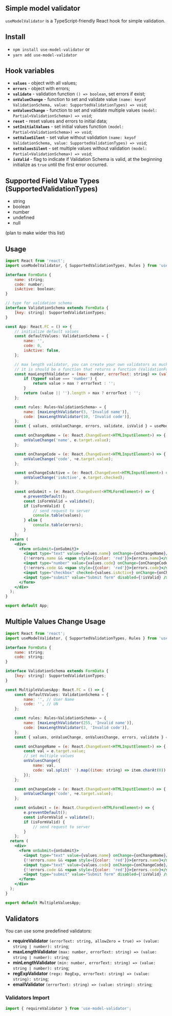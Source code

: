 ## Simple model validator
`useModelValidator` is a TypeScript-friendly React hook for simple validation.

## Install
- `npm install use-model-validator` or
- `yarn add use-model-validator`

## Hook variables
- **`values`** - object with all values;
- **`errors`** - object with errors;
- **`validate`** - validation function `() => boolean`, set errors if exist;
- **`onValueChange`** - function to set and validate value `(name: keyof ValidationSchema, value: SupportedValidationTypes) => void`;
- **`onValuesChange`** - function to set and validate multiple values `(model: Partial<ValidationSchema>) => void`;
- **`reset`** - reset values and errors to initial data;
- **`setInitialValues`** - set initial values function `(model: Partial<ValidationSchema>) => void`;
- **`setValueSilent`** - set value without validation `(name: keyof ValidationSchema, value: SupportedValidationTypes) => void`;
- **`setValuesSilent`** - set multiple values without validation `(model: Partial<ValidationSchema>) => void`;
- **`isValid`** - flag to indicate if Validation Schema is valid, at the beginning initialize as `true` until the first error occurred.

## Supported Field Value Types (SupportedValidationTypes)
- string
- boolean
- number
- undefined
- null

(plan to make wider this list)

## Usage
```jsx harmony
import React from 'react';
import useModelValidator, { SupportedValidationTypes, Rules } from 'use-model-validator';

interface FormData {
    name: string;
    code: number;
    isActive: boolean;
}

// type for validation schema
interface ValidationSchema extends FormData {
    [key: string]: SupportedValidationTypes;
}

const App: React.FC = () => {
    // initialize default values
    const defaultValues: ValidationSchema = {
        name: '',
        code: 0,
        isActive: false,
    };

    // max length validator, you can create your own validators as much as you need
    // it is should be a function that returns a function (ValidationFunction type)
    const maxLengthValidator = (max: number, errorText: string) => (value: string | number): string => {
        if (typeof value === 'number') {
            return value > max ? errorText : '';
        }
        return (value || '').length > max ? errorText : '';
    };

    const rules: Rules<ValidationSchema> = {
        name: [maxLengthValidator(3, 'Invalid name')],
        code: [maxLengthValidator(10, 'Invalid code')],
    };
    const { values, onValueChange, errors, validate, isValid } = useModelValidator<ValidationSchema>(defaultValues, rules);

    const onChangeName = (e: React.ChangeEvent<HTMLInputElement>) => {
        onValueChange('name', e.target.value);
    };

    const onChangeCode = (e: React.ChangeEvent<HTMLInputElement>) => {
        onValueChange('code', +e.target.value);
    };

    const onChangeIsActive = (e: React.ChangeEvent<HTMLInputElement>) => {
        onValueChange('isActive', e.target.checked);
    };

    const onSubmit = (e: React.ChangeEvent<HTMLFormElement>) => {
        e.preventDefault();
        const isFormValid = validate();
        if (isFormValid) {
            // send request to server
            console.table(values);
        } else {
            console.table(errors);
        }
    };
  return (
    <div>
      <form onSubmit={onSubmit}>
        <input type="text" value={values.name} onChange={onChangeName}/>
        {!!errors.name && <span style={{color: 'red'}}>{errors.name}</span>}
        <input type="number" value={values.code} onChange={onChangeCode}/>
        {!!errors.code && <span style={{color: 'red'}}>{errors.code}</span>}
        <input type="checkbox" checked={values.isActive} onChange={onChangeIsActive}/>
        <input type="submit" value="Submit form" disabled={!isValid} />
      </form>
    </div>
  );
}

export default App;
```

## Multiple Values Change Usage
```jsx harmony
import React from 'react';
import useModelValidator, { SupportedValidationTypes, Rules } from 'use-model-validator';

interface FormData {
    name: string;
    code: string;
}

interface ValidationSchema extends FormData {
    [key: string]: SupportedValidationTypes;
}

const MultipleValuesApp: React.FC = () => {
    const defaultValues: ValidationSchema = {
        name: '', // User Name
        code: '', // UN
    };

    const rules: Rules<ValidationSchema> = {
        name: [maxLengthValidator(255, 'Invalid name')],
        code: [maxLengthValidator(3, 'Invalid code')],
    };
    const { values, onValueChange, onValuesChange, errors, validate } = useModelValidator<ValidationSchema>(defaultValues, rules);

    const onChangeName = (e: React.ChangeEvent<HTMLInputElement>) => {
        const val = e.target.value;
        // set multiple values
        onValuesChange({
            name: val,
            code: val.split(' ').map((item: string) => item.charAt(0)).join('').toUpperCase(),
        });
    };

    const onChangeCode = (e: React.ChangeEvent<HTMLInputElement>) => {
        onValueChange('code', +e.target.value);
    };

    const onSubmit = (e: React.ChangeEvent<HTMLFormElement>) => {
        e.preventDefault();
        const isFormValid = validate();
        if (isFormValid) {
            // send request to server
        }
    };
  return (
    <div>
      <form onSubmit={onSubmit}>
        <input type="text" value={values.name} onChange={onChangeName}/>
        {!!errors.name && <span style={{color: 'red'}}>{errors.name}</span>}
        <input type="text" value={values.code} onChange={onChangeCode}/>
        {!!errors.code && <span style={{color: 'red'}}>{errors.code}</span>}
        <input type="submit" value="Submit form" disabled={!isValid} />
      </form>
    </div>
  );
}

export default MultipleValuesApp;
```

## Validators
You can use some predefined validators:
- **requireValidator** `(errorText: string, allowZero = true) => (value: string | number): string`;
- **maxLengthValidator** `(max: number, errorText: string) => (value: string | number): string`;
- **minLengthValidator** `(min: number, errorText: string) => (value: string | number): string`;
- **regExpValidator** `(regx: RegExp, errorText: string) => (value: string): string`;
- **emailValidator** `(errorText: string) => (value: string): string`;

### Validators Import
```javascript
import { requireValidator } from 'use-model-validator';
```

